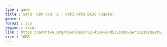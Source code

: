 ```yaml
---
type : game
title : Saru! Get You! 2 - Ukki Ukki Disc (Japan)
genre : 
format : iso
region : asia
link : https://archive.org/download/PS2-ASIA-ROMS321COM/Saru%21%20Get%20You%21%202%20-%20Ukki%20Ukki%20Disc%20%28Japan%29.7z
size : 16MB
---
```

